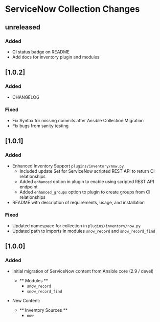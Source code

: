 # ServiceNow Collection Changes

## unreleased
### Added
  - CI status badge on README
  - Add docs for inventory plugin and modules

## [1.0.2]
### Added
  - CHANGELOG

### Fixed
  - Fix Syntax for missing commits after Ansible Collection Migration
  - Fix bugs from sanity testing

## [1.0.1]

### Added
  - Enhanced Inventory Support `plugins/inventory/now.py`
    - Included update Set for ServiceNow scripted REST API to return CI relationships
    - Added `enhanced` option in plugin to enable using scripted REST API endpoint
    - Added `enhanced_groups` option to plugin to create groups from CI relationships
  - README with description of requirements, usage, and installation

### Fixed
  - Updated namespace for collection in `plugins/inventory/now.py`
  - Updated path to imports in modules `snow_record` and `snow_record_find`
  

## [1.0.0]
### Added
  - Initial migration of ServiceNow content from Ansible core (2.9 / devel)
    - ** Modules **
      - `snow_record`
      - `snow_record_find`

  - New Content:
    - ** Inventory Sources **
      - `now`